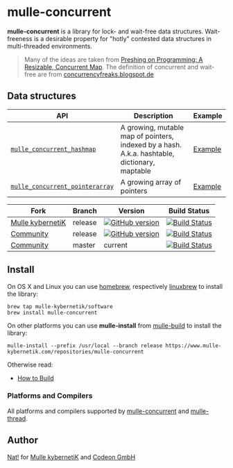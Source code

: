 # mulle-concurrent

**mulle-concurrent** is a library for lock- and wait-free data structures.
Wait-freeness is a desirable property for "hotly" contested data structures
in multi-threaded environments.

> Many of the ideas are taken from [Preshing on Programming: A Resizable, Concurrent Map](http://preshing.com/20160222/a-resizable-concurrent-map/).
> The definition of concurrent and wait-free are from [concurrencyfreaks.blogspot.de](http://concurrencyfreaks.blogspot.de/2013/05/lock-free-and-wait-free-definition-and.html)



## Data structures

API                                                   | Description    | Example
------------------------------------------------------|----------------|---------
[`mulle_concurrent_hashmap`](dox/API_POINTERARRAY.md) | A growing, mutable map of pointers, indexed by a hash. A.k.a. hashtable, dictionary, maptable | [Example](tests/hashmap/example.c)
[`mulle_concurrent_pointerarray`](dox/API_HASHMAP.md) | A growing array of pointers                                                                   | [Example](tests/array/example.c)


Fork         | Branch  | Version | Build Status 
-------------|-------- |---------|----------------
[Mulle kybernetiK](//github.com/mulle-nat/mulle-concurrent)  | release | [![GitHub version](https://badge.fury.io/gh/mulle-nat%2Fmulle-concurrent.svg)](https://badge.fury.io/gh/mulle-nat%2Fmulle-concurrent) | [![Build Status](https://travis-ci.org/mulle-nat/mulle-concurrent.svg?branch=release)](https://travis-ci.org/mulle-nat/mulle-concurrent)
[Community](https://github.com/mulle-objc/mulle-concurrent/tree/release)      | release | [![GitHub version](https://badge.fury.io/gh/mulle-objc%2Fmulle-concurrent.svg)](https://badge.fury.io/gh/mulle-objc%2Fmulle-concurrent) |  [![Build Status](https://travis-ci.org/mulle-objc/mulle-concurrent.svg?branch=release)](https://travis-ci.org/mulle-objc/mulle-concurrent)
[Community](//github.com/mulle-objc/mulle-concurrent)    | master | current |  [![Build Status](https://travis-ci.org/mulle-objc/mulle-concurrent.svg?branch=master)](https://travis-ci.org/mulle-objc/mulle-concurrent)



## Install

On OS X and Linux you can use
[homebrew](//brew.sh), respectively
[linuxbrew](//linuxbrew.sh)
to install the library:

```
brew tap mulle-kybernetik/software
brew install mulle-concurrent
```

On other platforms you can use **mulle-install** from
[mulle-build](//www.mulle-kybernetik.com/software/git/mulle-build)
to install the library:

```
mulle-install --prefix /usr/local --branch release https://www.mulle-kybernetik.com/repositories/mulle-concurrent
```

Otherwise read:

* [How to Build](dox/BUILD.md)


### Platforms and Compilers

All platforms and compilers supported by
[mulle-concurrent](//www.mulle-kybernetik.com/software/git/mulle-concurrent/) and
[mulle-thread](//www.mulle-kybernetik.com/software/git/mulle-thread/).


## Author

[Nat!](//www.mulle-kybernetik.com/weblog) for
[Mulle kybernetiK](//www.mulle-kybernetik.com) and
[Codeon GmbH](//www.codeon.de)
